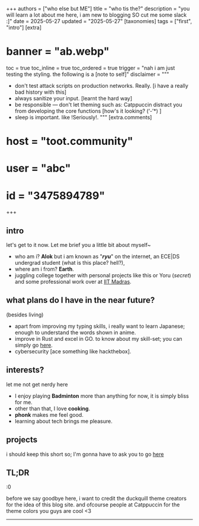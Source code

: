 +++
authors = ["who else but ME"]
title = "who tis the?"
description = "you will learn a lot about me here, i am new to blogging SO cut me some slack :]"
date = 2025-05-27
updated = "2025-05-27"
[taxonomies]
tags = ["first", "intro"]
[extra]
# banner = "ab.webp"

toc = true
toc_inline = true
toc_ordered = true
trigger = "nah i am just testing the styling. the following is a [note to self]"
disclaimer = """
- don't test attack scripts on production networks. Really. [i have a really bad history with this]
- always sanitize your input. [learnt the hard way]
- be responsible — don't let theming such as: Catppuccin distract you from developing the core functions [how's it looking? (‘-’*) ]
- sleep is important. like !Seriously!.
"""
[extra.comments]
# host = "toot.community"
# user = "abc"
# id = "3475894789"
+++


## intro
let's get to it now. Let me brief you a little bit about myself~ 
- who am i? **Alok** but i am known as "**_ryu_**" on the internet, an ECE|DS undergrad student (what is this place? hell?), 
- where am i from? **Earth**. 
- juggling college together with personal projects like this or Yoru (_secret_) and some professional work over at [IIT Madras](https://github.com/iitm-paradox).  


## what plans do I have in the near future? 
(besides living)

- apart from improving my typing skills, i really want to learn Japanese; enough to understand the words shown in anime.
- improve in Rust and excel in GO. to know about my skill-set; you can simply go [here](https://alokranjan.me/about).
- cybersecurity [ace something like hackthebox].


## interests?

let me not get nerdy here

- I enjoy playing **Badminton** more than anything for now, it is simply bliss for me.
- other than that, I love **cooking**.
- **phonk** makes me feel good.
- learning about tech brings me pleasure.

## projects
i should keep this short so; I'm gonna have to ask you to go [here](https://alokranjan.me/projects)

## TL;DR
:0



before we say goodbye here, i want to credit the duckquill theme creators for the idea of this blog site. and ofcourse people at Catppuccin for the theme colors you guys are cool <3

--- 